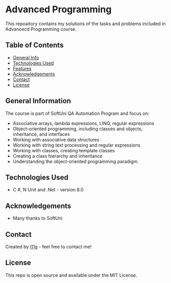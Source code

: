 # Advanced Programming
This repoaitory contains my solutions of the tasks and problems included in Advancecd Programming course. 

## Table of Contents
* [General Info](#general-information)
* [Technologies Used](#technologies-used)
* [Features](#features)
* [Acknowledgements](#acknowledgements)
* [Contact](#contact)
* [License](#license) 

## General Information
The course is part of SoftUni QA Automation Program and focus on:
- Associative arrays, lambda expressions, LINQ, regular expressions
- Object-oriented programming, including classes and objects, inheritance, and interfaces
- Working with associative data structures
- Working with string text processing and regular expressions
- Working with classes, creating template classes
- Creating a class hierarchy and inheritance
- Understanding the object-oriented programming paradigm.

## Technologies Used
- C #, N Unit and .Net - version 8.0

## Acknowledgements

- Many thanks to SoftUni

## Contact
Created by [i11g](https:/i11g.githug.io) - feel free to contact me!

## License 
This repo is open source and available under the MIT License. 


